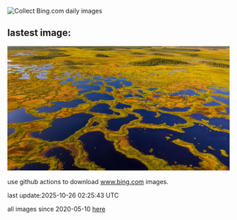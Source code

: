 ![Collect Bing.com daily images](https://github.com/counter2015/bing-daily-images/workflows/Collect%20Bing.com%20daily%20images/badge.svg)
## lastest image:
![](images/img.jpg)

use github actions to download www.bing.com images.

last update:2025-10-26 02:25:43 UTC

all images since 2020-05-10 [here](https://github.com/counter2015/bing-daily-images/tree/master/images) 

